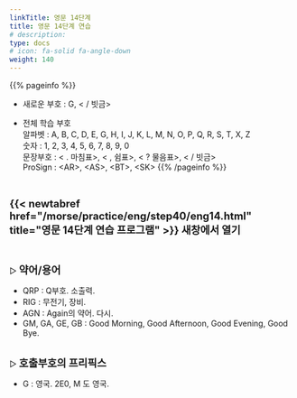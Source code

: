 ```yaml
---
linkTitle: 영문 14단계
title: 영문 14단계 연습
# description: 
type: docs
# icon: fa-solid fa-angle-down
weight: 140
---
```


{{% pageinfo %}}

* 새로운 부호 : G, < / 빗금>

* 전체 학습 부호<br>
알파벳 : A, B, C, D, E, G, H, I, J, K, L, M, N, O, P, Q, R, S, T, X, Z<br>
숫자 : 1, 2, 3, 4, 5, 6, 7, 8, 9, 0<br>
문장부호 : < . 마침표>, < , 쉼표>, < ? 물음표>, < / 빗금><br>
ProSign : &lt;AR&gt;, &lt;AS&gt;, &lt;BT&gt;, &lt;SK&gt;
{{% /pageinfo %}}

<br>

<b><span style="font-size:130%">{{< newtabref href="/morse/practice/eng/step40/eng14.html" title="영문 14단계 연습 프로그램" >}} 새창에서 열기</span></b>

<br>

▷ <b><span style="font-size:130%">약어/용어</span></b>
- QRP : Q부호. 소출력.
- RIG : 무전기, 장비.
- AGN : Again의 약어. 다시.
- GM, GA, GE, GB : Good Morning, Good Afternoon, Good Evening, Good Bye.
<br><br>

▷ <b><span style="font-size:130%">호출부호의 프리픽스</span></b>
- G : 영국. 2E0, M 도 영국.
